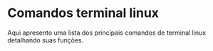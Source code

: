# Comandos terminal linux

Aqui apresento uma lista dos principais comandos de terminal linux detalhando suas funções.

